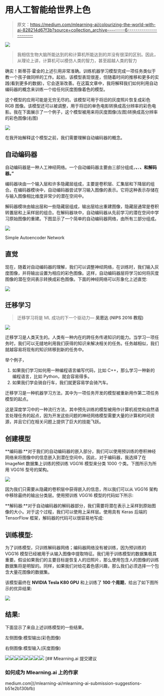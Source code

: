 # 用人工智能给世界上色

> 原文：<https://medium.com/mlearning-ai/colourizing-the-world-with-ai-828214d67f3b?source=collection_archive---------6----------------------->

![](img/f99938d545150a9a08d190fbfee1fecd.png)

> 我相信生物大脑所能达到的和计算机所能达到的并没有很深的区别。因此，从理论上讲，计算机可以模仿人类的智力，甚至超越人类的智力

确实！斯蒂芬·霍金的上述引用非常准确。训练机器学习模型完成一项任务类似于教一个孩子做同样的工作。起初，该模型表现很差，但随着时间的推移和更多的实践(看到更多的数据)，它会逐渐改善。在这篇文章中，我将解释我们如何利用自动编码器的概念来训练一个给任何灰度图像着色的模型。

这个模型的应用可能是无穷无尽的。该模型可用于将旧的灰度照片恢复成彩色 RGB 图像。该模型还可以被调整，用于将旧的单色电影转换成高分辨率的彩色电影。我在下面展示了一个例子，这个模型被用来将灰度图像(左图)转换成高分辨率的彩色图像(右图)

![](img/729072c21fa2de7a17ec648be81962a6.png)

在我开始解释这个模型之前，我们需要理解自动编码器的概念。

## 自动编码器

自动编码器是一种人工神经网络。一个自动编码器主要由三部分组成，**、**、**、**和**解码器。”**

编码器块由一个输入层和许多隐藏层组成，主要是卷积层、汇集层和下降层的组合。在编码器模块中，自动编码器尝试学习输入图像的表示。它将这种表示存储在与输入图像相比维度非常少的潜在空间中。

解码器模块由输出层和一些隐藏层组成，输出层给出重建图像，隐藏层通常是卷积转置层和上采样层的组合。在解码器块中，自动编码器从先前学习的潜在空间中学习原始图像的重建。下图显示了一个简单的自动编码器网络，由所有三部分组成。

![](img/166d7ec43c3d91b87f4ef3cbb7fd4592.png)

Simple Autoencoder Network

## 直觉

现在，随着对自动编码器的理解，我们可以调整神经网络，在训练时，我们输入灰度图像，并将输出设置为相应的彩色图像。这样，自动编码器层将学习如何将灰度图像的潜在空间表示转换成彩色图像。下面的神经网络可以形象化上述直觉:

![](img/e029aa56373342821577c1092b8095b7.png)

## 迁移学习

> 迁移学习将是 ML 成功的下一个驱动力— **吴恩达** **(NIPS 2016 教程)**

![](img/654a285d17919edab5334edf3cdce5d2.png)

迁移学习是人类天生的。人类有一种内在的跨任务传递知识的能力。当学习一项任务时，我们可以无缝地利用我们获得的知识来解决相关的任务。任务越相似，我们就越容易将现有的知识转移到新的任务中。

举个例子，

1.  如果我们学习如何用一种编程语言编写代码，比如 C++，那么学习一种新的编程语言，比如 Python，就会容易得多。
2.  如果我们学会骑自行车，我们就更容易学会骑汽车。

迁移学习是一种机器学习方法，其中为一项任务开发的模型被重新用作第二项任务模型的起点。

这是深度学习中的一种流行方法，其中预先训练的模型被用作计算机视觉和自然语言处理任务的起点，因为开发这些问题的神经网络模型需要大量的计算和时间资源，并且它们在相关问题上提供了巨大的技能飞跃。

## 创建模型

**编码器:**对于我们的自动编码器的嵌入部分，我们可以使用预训练的卷积神经网络来将图像中的信息嵌入到潜在空间中。因此，对于编码器，我选择了在 ImageNet 数据集上训练的预训练 VGG16 模型来分类 1000 个类。下图所示为所用 VGG16 型号的架构。

![](img/5226c9657ff3e91095a1686fb65978da.png)

因为我们只需要从隐藏的卷积层中获得嵌入的信息，所以我们可以从 VGG16 架构中移除最终的输出分类层。使用预训练 VGG16 模型的代码如下所示:

**解码器:**对于自动编码器的解码器部分，我们需要将潜在表示上采样到原始图像的大小。对于这个过程，我们可以使用上采样层。使用具有 Keras 后端的 TensorFlow 框架，解码器的代码可以很容易地写成:

## 训练模型:

为了训练模型，只训练解码器网络；编码器网络没有被训练，因为预训练的 VGG16 模型已经被用于从输入图像中提取特征。我们用于训练模型的数据集极其重要。假设如果我们的主要目标是恢复人的旧照片，那么使用包含人的图像的训练数据集将是明智的。同样，如果我们对给花着色感兴趣，那么我们必须选择一个包含大量花图像的数据集。

该模型最终在 **NVIDIA Tesla K80 GPU** 和上训练了 **100 个周期**，给出了如下图所示的优异结果:

![](img/e28198cfb0863f0d5418e7a5f1db5955.png)

## **结果:**

下面显示了来自上述训练模型的一些结果。

左侧图像:模型输出(彩色图像)

右侧图像:模型输入(灰度图像)

![](img/5a248f0fc595058bf2290a7a5894e5cb.png)![](img/c40d018726241fd7ef0f0eb0e3f15a14.png)![](img/bab563e6d042de74766170629c4da102.png)![](img/9e3022d2726bbd82827fad4a358d24a8.png)![](img/2058fdbd1bbb1e05fd9f222f7ae28b08.png)![](img/8071f53680b833e99748eac38c25bb27.png)![](img/21e3804985c02f72e0502208f30b1a8b.png)![](img/a0c484ed7618d4c8c25420fb79f702c7.png)[](/mlearning-ai/mlearning-ai-submission-suggestions-b51e2b130bfb) [## Mlearning.ai 提交建议

### 如何成为 Mlearning.ai 上的作家

medium.com](/mlearning-ai/mlearning-ai-submission-suggestions-b51e2b130bfb)
